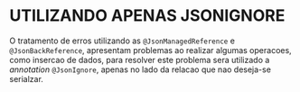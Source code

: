 # __UTILIZANDO APENAS JSONIGNORE__

O tratamento de erros utilizando as `@JsonManagedReference` e `@JsonBackReference`, apresentam problemas ao realizar algumas operacoes, como insercao de dados, para resolver este problema sera utilizado a _annotation_ `@JsonIgnore`, apenas no lado da relacao que nao deseja-se serialzar. 